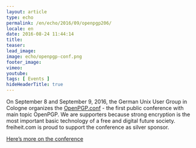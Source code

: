```yaml
---
layout: article
type: echo
permalink: /en/echo/2016/09/openpgp206/
locale: en
date: 2016-08-24 11:44:14
title: 
teaser: 
lead_image:
image: echo/openpgp-conf.png
footer_image:
vimeo: 
youtube:
tags: [ Events ]
hideHeaderTitle: true
---
```


On September 8 and September 9, 2016, the German Unix User Group in Cologne organizes the [OpenPGP.conf](https://gnupg.org/conf/index.html) - the first public conference with main topic OpenPGP. We are supporters because strong encryption is the most important basic technology of a free and digital future society. freiheit.com is proud to support the conference as silver sponsor. 

[Here’s more on the conference](https://gnupg.org/conf/index.html)


